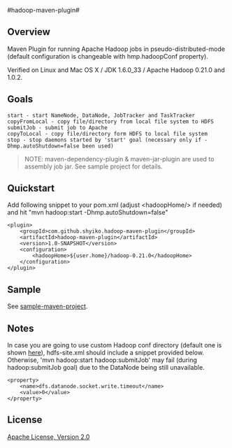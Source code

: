 #hadoop-maven-plugin#

Overview
---------------

Maven Plugin for running Apache Hadoop jobs in pseudo-distributed-mode (default configuration is changeable with hmp.hadoopConf property).

Verified on Linux and Mac OS X / JDK 1.6.0_33 / Apache Hadoop 0.21.0 and 1.0.2.

Goals
---------------

    start - start NameNode, DataNode, JobTracker and TaskTracker
    copyFromLocal - copy file/directory from local file system to HDFS
    submitJob - submit job to Apache
    copyToLocal - copy file/directory form HDFS to local file system
    stop - stop daemons started by 'start' goal (necessary only if -Dhmp.autoShutdown=false been used)

>NOTE: maven-dependency-plugin & maven-jar-plugin are used to assembly job jar. See sample project for details.

Quickstart
---------------

Add following snippet to your pom.xml (adjust &lt;hadoopHome/&gt; if needed) and hit "mvn hadoop:start -Dhmp.autoShutdown=false"

    <plugin>
        <groupId>com.github.shyiko.hadoop-maven-plugin</groupId>
        <artifactId>hadoop-maven-plugin</artifactId>
        <version>1.0-SNAPSHOT</version>
        <configuration>
            <hadoopHome>${user.home}/hadoop-0.21.0</hadoopHome>
        </configuration>
    </plugin>

Sample
---------------

See [sample-maven-project](https://github.com/shyiko/hadoop-maven-plugin/tree/master/sample-maven-project).

Notes
---------------

In case you are going to use custom Hadoop conf directory (default one is shown [here](https://github.com/shyiko/hadoop-maven-plugin/tree/master/src/main/resources/pseudo-distributed-mode)), hdfs-site.xml should include a snippet provided below.
Otherwise, 'mvn hadoop:start hadoop:submitJob' may fail (during hadoop:submitJob goal) due to the DataNode being still unavailable.

    <property>
        <name>dfs.datanode.socket.write.timeout</name>
        <value>0</value>
    </property>

License
---------------

[Apache License, Version 2.0](http://www.apache.org/licenses/LICENSE-2.0)
